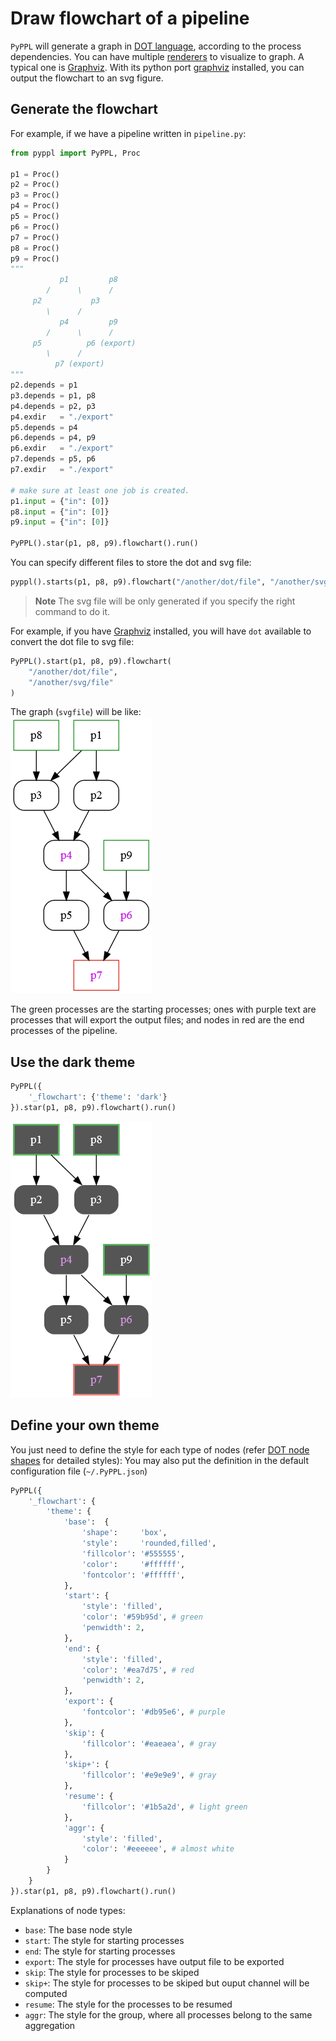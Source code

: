 # Draw flowchart of a pipeline
<!-- toc -->

`PyPPL` will generate a graph in [DOT language][1], according to the process dependencies. 
You can have multiple [renderers][2] to visualize to graph. A typical one is [Graphviz][3]. With its python port [graphviz][7] installed, you can output the flowchart to an svg figure. 

## Generate the flowchart
For example, if we have a pipeline written in `pipeline.py`:
```python
from pyppl import PyPPL, Proc

p1 = Proc()
p2 = Proc()
p3 = Proc()
p4 = Proc()
p5 = Proc()
p6 = Proc()
p7 = Proc()
p8 = Proc()
p9 = Proc()
"""
		   p1         p8
		/      \      /
	 p2           p3
		\      /
		   p4         p9
		/      \      /
	 p5          p6 (export)
		\      /
		  p7 (export)
"""
p2.depends = p1
p3.depends = p1, p8
p4.depends = p2, p3
p4.exdir   = "./export"
p5.depends = p4
p6.depends = p4, p9
p6.exdir   = "./export"
p7.depends = p5, p6
p7.exdir   = "./export"

# make sure at least one job is created.
p1.input = {"in": [0]}
p8.input = {"in": [0]}
p9.input = {"in": [0]}

PyPPL().star(p1, p8, p9).flowchart().run()
```

You can specify different files to store the dot and svg file:
```python
pyppl().starts(p1, p8, p9).flowchart("/another/dot/file", "/another/svg/file")
```
> **Note** The svg file will be only generated if you specify the right command to do it.

For example, if you have [Graphviz](http://www.graphviz.org/) installed, you will have `dot` available to convert the dot file to svg file:
```python
PyPPL().start(p1, p8, p9).flowchart(
	"/another/dot/file", 
	"/another/svg/file"
)
```

The graph (`svgfile`) will be like:  
![Pipeline][4]

The green processes are the starting processes; ones with purple text are processes that will export the output files; and nodes in red are the end processes of the pipeline.

## Use the dark theme
```python
PyPPL({
	'_flowchart': {'theme': 'dark'}
}).star(p1, p8, p9).flowchart().run()
```
![Pipeline-flowchart-dark][5]

## Define your own theme
You just need to define the style for each type of nodes (refer [DOT node shapes][6] for detailed styles):
You may also put the definition in the default configuration file (`~/.PyPPL.json`)
```python
PyPPL({
	'_flowchart': {
		'theme': {
			'base':  {
				'shape':     'box',
				'style':     'rounded,filled',
				'fillcolor': '#555555',
				'color':     '#ffffff',
				'fontcolor': '#ffffff',
			},
			'start': {
				'style': 'filled',
				'color': '#59b95d', # green
				'penwidth': 2,
			},
			'end': {
				'style': 'filled',
				'color': '#ea7d75', # red
				'penwidth': 2,
			},
			'export': {
				'fontcolor': '#db95e6', # purple
			},
			'skip': {
				'fillcolor': '#eaeaea', # gray
			},
			'skip+': {
				'fillcolor': '#e9e9e9', # gray
			},
			'resume': {
				'fillcolor': '#1b5a2d', # light green
			},
			'aggr': {
				'style': 'filled',
				'color': '#eeeeee', # almost white
			}
		}
	}
}).star(p1, p8, p9).flowchart().run()
```

Explanations of node types:

- `base`: The base node style
- `start`: The style for starting processes
- `end`: The style for starting processes
- `export`: The style for processes have output file to be exported
- `skip`: The style for processes to be skiped
- `skip+`: The style for processes to be skiped but ouput channel will be computed
- `resume`: The style for the processes to be resumed
- `aggr`: The style for the group, where all processes belong to the same aggregation


[1]: https://en.wikipedia.org/wiki/DOT_(graph_description_language)
[2]: https://en.wikipedia.org/wiki/DOT_(graph_description_language)#Layout_programs
[3]: https://en.wikipedia.org/wiki/Graphviz
[4]: ./drawFlowchart_pyppl.png
[5]: ./drawFlowchart_pyppl_dark.png
[6]: http://www.graphviz.org/doc/info/shapes.html
[7]: https://github.com/xflr6/graphviz/